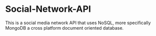 # Social-Network-API
This is a social media network API that uses NoSQL, more specifically MongoDB a cross platform document oriented database.
